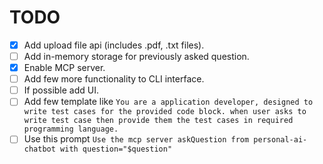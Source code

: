 
# TODO 

 - [x] Add upload file api (includes .pdf, .txt files).
 - [ ] Add in-memory storage for previously asked question.
 - [x] Enable MCP server.
 - [ ] Add few more functionality to CLI interface.
 - [ ] If possible add UI.
 - [ ] Add few template like `You are a application developer, designed to write test cases for the provided code block. when user asks to write test case then provide them the test cases in required programming language.`
 - [ ] Use this prompt `Use the mcp server askQuestion from personal-ai-chatbot with question="$question"`
